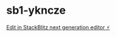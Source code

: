 # sb1-ykncze

[Edit in StackBlitz next generation editor ⚡️](https://stackblitz.com/~/github.com/chiri5535/sb1-ykncze)